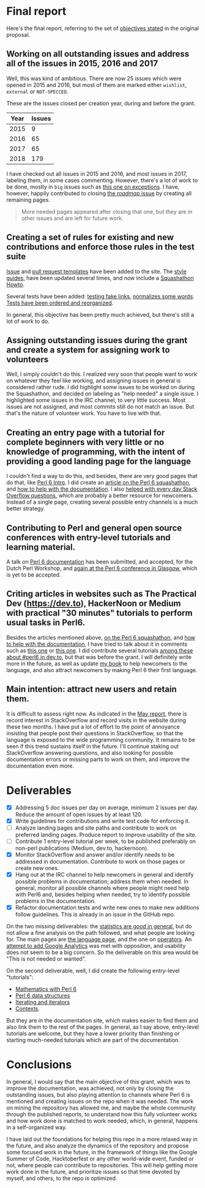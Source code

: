 # Final report 

Here's the final report, referring to the set
of
[objectives stated](http://news.perlfoundation.org/2018/02/grant-proposal-curating-and-im.html) in
the original proposal.

## Working on all outstanding issues and address all of the issues in 2015, 2016 and 2017

Well, this was kind of ambitious. There are now 25 issues which were
opened in 2015 and 2016, but most of them are marked either
`wishlist`, `external` or `NOT-SPECCED`.

These are the issues closed per creation year, during and before the
grant.

| Year | Issues |
| ---- | ------ |
| 2015 | 9      |
| 2016 | 65     | 
| 2017 | 65     |
| 2018 | 179    |

I have checked out all issues in 2015 and 2016, and most issues in
2017, labeling them, in some cases commenting. However, there's a lot
of work to be done, mostly in `big` issues such
as
[this one on exceptions](https://github.com/perl6/doc/issues/516). I
have, however, happily contributed to
closing [the *roadmap* issue](https://github.com/perl6/doc/issues/114)
by creating all remaining pages.

> More needed pages appeared after closing that one, but they are in
> other issues and are left for future work.


## Creating a set of rules for existing and new contributions and enforce those rules in the test suite

[Issue](https://github.com/perl6/doc/blob/master/.github/issue_template.md) and
[pull request templates](https://github.com/perl6/doc/blob/master/.github/pull_request_template.md) have
been added to the
site. The
[style guides](https://github.com/perl6/doc/tree/master/writing-docs),
have been updated several times, and now include
a
[Squashathon Howto](https://github.com/perl6/doc/blob/master/writing-docs/SQUASHATHONS.md).

Several tests have been
added:
[testing fake links](https://github.com/perl6/doc/blob/master/xt/links-not-links.t),
[normalizes some words](https://github.com/perl6/doc/blob/master/xt/word-variants.t). [Tests
have been ordered and reorganized](https://github.com/perl6/doc/tree/master/t).

In general, this objective has been pretty much achieved, but there's
still a lot of work to do.

## Assigning outstanding issues during the grant and create a system for assigning work to volunteers

Well, I simply couldn't do this. I realized very soon that people want
to work on whatever they feel like working, and assigning issues in
general is considered rather rude. I did highlight some issues to be
worked on during the Squashathon, and decided on labeling as "help
needed" a single issue. I highlighted some issues in the IRC channel,
to very little success. Most issues are not assigned, and most commits
still do not match an issue. But that's the nature of volunteer
work. You have to live with that.

## Creating an entry page with a tutorial for complete beginners with very little or no knowledge of programming, with the intent of providing a good landing page for the language

I couldn't find a way to do this, and besides, there are very good
pages that do that, like [Perl 6 Intro](https://perl6intro.com). I did
create
an
[article on the Perl 6 squashathon](https://dev.to/jj/squashing-perl-6-documentation-bugs-one-at-a-time-4ojn),
and
[how to help with the documentation](https://dev.to/jj/we-need-your-help-with-the-perl-6-documentation-1e82). I
also
[helped with every day Stack Overflow questions](https://stackoverflow.com/questions/tagged/perl6),
which are probably a better resource for newcomers. Instead of a
single page, creating several possible entry channels is a much better
strategy.


## Contributing to Perl and general open source conferences with entry-level tutorials and learning material.

A talk
on [Perl 6 documentation](http://www.perlworkshop.nl/nlpw2018/talks)
has been submitted, and accepted, for the Dutch Perl Workshop, and
[again at the Perl 6 conference in Glasgow](http://act.perlconference.org/tpc-2018-glasgow/talk/7409),
which is yet to be accepted.

## Criting articles in websites such as The Practical Dev (https://dev.to), HackerNoon or Medium with practical "30 minutes" tutorials to perform usual tasks in Perl6.

Besides the articles mentioned above, 
[on the Perl 6 squashathon](https://dev.to/jj/squashing-perl-6-documentation-bugs-one-at-a-time-4ojn),
and
[how to help with the documentation](https://dev.to/jj/we-need-your-help-with-the-perl-6-documentation-1e82),
I have tried to talk about it in comments such
as [this one](https://dev.to/jj/comment/3eib)
or [this one](https://dev.to/jj/comment/3j12). I did contribute
several
tutorials
[among these about #perl6 in dev.to](https://dev.to/t/perl6), but that
was before the grant. I will definitely write more in the future, as
well as update [my book](https://dev.to/t/perl6) to help newcomers to
the language, and also attract newcomers by making Perl 6 their first
language.

## Main intention: attract new users and retain them.

It is difficult to assess right now. As indicated in
the [May report](May.md), there is record interest in StackOverflow
and record visits in the website during these two months. I have put a
lot of effort to the point of annoyance insisting that people post
their questions in StackOverflow, so that the language is exposed to
the wide programming community. It remains to be seen if this trend
sustains itself in the future. I'll continue staking out StackOverflow
answering questions, and also looking for possible documentation
errors or missing parts to work on them, and improve the documentation
even more.

# Deliverables

* [x] Addressing 5 doc issues per day on average, minimum 2 issues per day. Reduce the amount of open issues by at least 120.
* [x] Write guidelines for contributions and write test code for
  enforcing it.
* [ ] Analyze landing pages and site paths and contribute to work on preferred landing pages. Produce report to improve usability of the site. 
* [ ] Contribute 1 entry-level tutorial per week, to be published
  preferably on non-perl publications (Medium, dev.to, hackernoon).
* [x] Monitor StackOverflow and answer and/or identify needs to be
  addressed in documentation. Contribute to work on those pages or
  create new ones.
* [x] Hang out at the IRC channel to help newcomers in general and
  identify possible problems in documentation; address them when
  needed. In general, monitor all possible channels where people might
  need help with Perl6 and, besides helping when needed, try to
  identify possible problems in the documentation.
* [x] Refactor documentation tests and write new ones to make new
  additions follow guidelines. This is already in an issue in the
  GitHub repo.
  
On the two missing deliverables: the [statistics are good in general](http://www.p6c.org/stats/doc.perl6.org#Pageviews%20per%20visit),
but do not allow a fine analysis on the path followed, and what people
are looking for. The main pages
are [the language page](https://docs.perl6.org/language.html), and the
one on [operators](https://docs.perl6.org/language/operators). An
[attempt to add Google Analytics](https://github.com/perl6/doc/issues/1862) was
met with opposition, and usability does not seem to be a big
concern. So the deliverable on this area would be "This is not needed
or wanted". 

On the second deliverable, well, I did create the following
entry-level "tutorials":

* [Mathematics with Perl 6](https://docs.perl6.org/language/math)
* [Perl 6 data structures](https://docs.perl6.org/language/structures)
* [Iterating and iterators](https://docs.perl6.org/language/iterating)
* [Contexts](https://docs.perl6.org/language/contexts).

But they are *in* the documentation site, which makes easier to find
them and also link them to the rest of the pages. In general, as I say
above, entry-level tutorials are welcome, but they have a lower
priority than finishing or starting much-needed tutorials which are
part of the documentation.

# Conclusions

In general, I would say that the main objective of this grant, which
was to improve the documentation, was achieved, not only by closing
the outstanding issues, but also playing attention to channels where
Perl 6 is mentioned and creating issues on the repo when it was
needed. The work on mining the repository has allowed me, and maybe
the whole community through the published reports, to understand how
this fully volunteer works and how work done is matched to work
needed, which, in general, happens in a self-organized way. 

I have laid out the foundations for helping this repo in a more
relaxed way in the future, and also analyze the dynamics of the
repository and propose some focused work in the future, in the
framework of things like the Google Summer of Code, Hacktoberfest or
any other world-wide event, funded or not, where people can contribute
to repositories. This will help getting more work done in the future,
and prioritize issues so that time devoted by myself, and others, to
the repo is optimized. 
